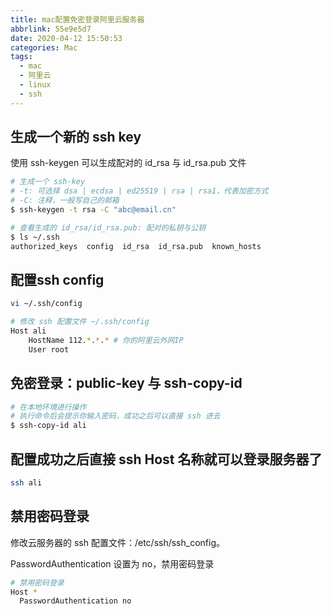 ```yaml
---
title: mac配置免密登录阿里云服务器
abbrlink: 55e9e5d7
date: 2020-04-12 15:50:53
categories: Mac
tags: 
  - mac
  - 阿里云
  - linux
  - ssh
---
```



## 生成一个新的 ssh key

使用 ssh-keygen 可以生成配对的 id_rsa 与 id_rsa.pub 文件
```bash
# 生成一个 ssh-key
# -t: 可选择 dsa | ecdsa | ed25519 | rsa | rsa1，代表加密方式
# -C: 注释，一般写自己的邮箱
$ ssh-keygen -t rsa -C "abc@email.cn"

# 查看生成的 id_rsa/id_rsa.pub: 配对的私钥与公钥
$ ls ~/.ssh
authorized_keys  config  id_rsa  id_rsa.pub  known_hosts
```

## 配置ssh config
```bash
vi ~/.ssh/config

# 修改 ssh 配置文件 ~/.ssh/config
Host ali
    HostName 112.*.*.* # 你的阿里云外网IP
    User root
```

## 免密登录：public-key 与 ssh-copy-id
```bash
# 在本地环境进行操作
# 执行命令后会提示你输入密码，成功之后可以直接 ssh 进去
$ ssh-copy-id ali
```

## 配置成功之后直接 ssh Host 名称就可以登录服务器了
```bash
ssh ali
```

## 禁用密码登录
修改云服务器的 ssh 配置文件：/etc/ssh/ssh_config。

PasswordAuthentication 设置为 no，禁用密码登录

```bash
# 禁用密码登录
Host *
  PasswordAuthentication no
```